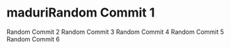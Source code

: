 # maduriRandom Commit 1
Random Commit 2
Random Commit 3
Random Commit 4
Random Commit 5
Random Commit 6
